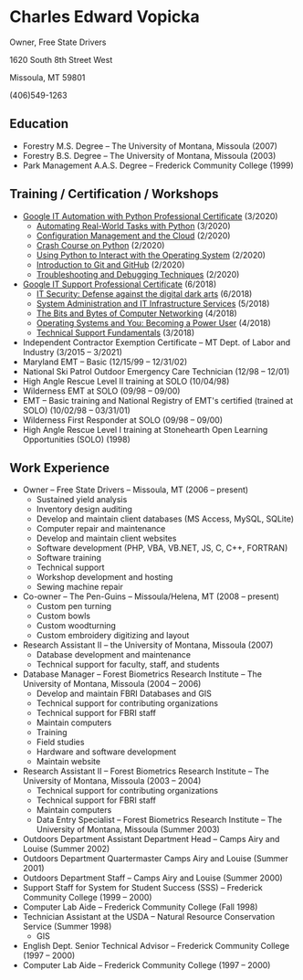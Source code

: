 # Charles Edward Vopicka

Owner, Free State Drivers

1620 South 8th Street West

Missoula, MT 59801

(406)549-1263

## Education

- Forestry M.S. Degree – The University of Montana, Missoula (2007)
- Forestry B.S. Degree – The University of Montana, Missoula (2003)
- Park Management A.A.S. Degree – Frederick Community College (1999)

## Training / Certification / Workshops

- [Google IT Automation with Python Professional Certificate](https://www.coursera.org/account/accomplishments/specialization/S759NB2TEURR) (3/2020)
  - [Automating Real-World Tasks with Python](https://www.coursera.org/account/accomplishments/verify/Y4U7DQVLN87C) (3/2020)
  - [Configuration Management and the Cloud](https://www.coursera.org/account/accomplishments/verify/35KE42UJ6A3C) (2/2020)
  - [Crash Course on Python](https://www.coursera.org/account/accomplishments/verify/HNZT96TGTPMR) (2/2020)
  - [Using Python to Interact with the Operating System](https://www.coursera.org/account/accomplishments/verify/8DC2MPANYGA9) (2/2020)
  - [Introduction to Git and GitHub](https://www.coursera.org/account/accomplishments/verify/SW72BNWDVX4D) (2/2020)
  - [Troubleshooting and Debugging Techniques](https://www.coursera.org/account/accomplishments/verify/DG933HT8SL7C) (2/2020)
- [Google IT Support Professional Certificate](https://www.coursera.org/account/accomplishments/specialization/ZML9M3BFQWBU) (6/2018)
  - [IT Security: Defense against the digital dark arts](https://www.coursera.org/account/accomplishments/verify/5VBU94FRBMAE) (6/2018)
  - [System Administration and IT Infrastructure Services](https://www.coursera.org/account/accomplishments/verify/V59RFC5YQSZL) (5/2018)
  - [The Bits and Bytes of Computer Networking](https://www.coursera.org/account/accomplishments/verify/2Q2NAHWEH6A3) (4/2018)
  - [Operating Systems and You: Becoming a Power User](https://www.coursera.org/account/accomplishments/verify/4LVY2NKB4FAA) (4/2018)
  - [Technical Support Fundamentals](https://www.coursera.org/account/accomplishments/verify/938C99Z8H94C) (3/2018)
- Independent Contractor Exemption Certificate – MT Dept. of Labor and Industry (3/2015 – 3/2021)
- Maryland EMT – Basic (12/15/99 – 12/31/02)
- National Ski Patrol Outdoor Emergency Care Technician (12/98 – 12/01)
- High Angle Rescue Level II training at SOLO (10/04/98)
- Wilderness EMT at SOLO (09/98 – 09/00)
- EMT – Basic training and National Registry of EMT's certified (trained at SOLO) (10/02/98 – 03/31/01)
- Wilderness First Responder at SOLO (09/98 – 09/00)
- High Angle Rescue Level I training at Stonehearth Open Learning Opportunities (SOLO) (1998)

## Work Experience

- Owner – Free State Drivers – Missoula, MT (2006 – present)
  - Sustained yield analysis
  - Inventory design auditing
  - Develop and maintain client databases (MS Access, MySQL, SQLite)
  - Computer repair and maintenance
  - Develop and maintain client websites
  - Software development (PHP, VBA, VB.NET, JS, C, C++, FORTRAN)
  - Software training
  - Technical support
  - Workshop development and hosting
  - Sewing machine repair
- Co-owner – The Pen-Guins – Missoula/Helena, MT (2008 – present)
  - Custom pen turning
  - Custom bowls
  - Custom woodturning
  - Custom embroidery digitizing and layout
- Research Assistant II – the University of Montana, Missoula (2007)
  - Database development and maintenance
  - Technical support for faculty, staff, and students
- Database Manager – Forest Biometrics Research Institute – The University of Montana, Missoula (2004 – 2006)
  - Develop and maintain FBRI Databases and GIS
  - Technical support for contributing organizations
  - Technical support for FBRI staff
  - Maintain computers
  - Training
  - Field studies
  - Hardware and software development
  - Maintain website
- Research Assistant II – Forest Biometrics Research Institute – The University of Montana, Missoula (2003 – 2004)
  - Technical support for contributing organizations
  - Technical support for FBRI staff
  - Maintain computers
  - Data Entry Specialist – Forest Biometrics Research Institute – The University of Montana, Missoula (Summer 2003)
- Outdoors Department Assistant Department Head – Camps Airy and Louise (Summer 2002)
- Outdoors Department Quartermaster Camps Airy and Louise (Summer 2001)
- Outdoors Department Staff – Camps Airy and Louise (Summer 2000)
- Support Staff for System for Student Success (SSS) – Frederick Community College (1999 – 2000)
- Computer Lab Aide – Frederick Community College (Fall 1998)
- Technician Assistant at the USDA – Natural Resource Conservation Service (Summer 1998)
  - GIS
- English Dept. Senior Technical Advisor – Frederick Community College (1997 – 2000)
- Computer Lab Aide – Frederick Community College (1997 – 2000)

